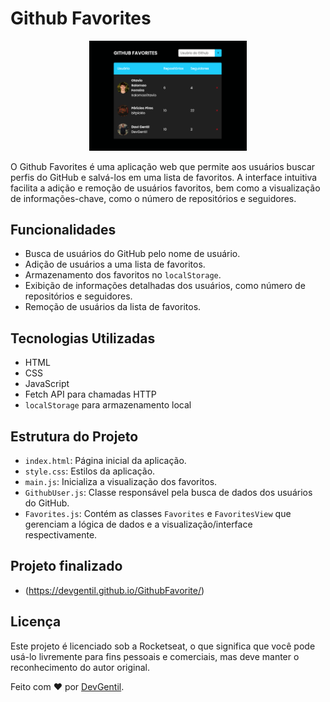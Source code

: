 # Github Favorites

<p align="center">
  <img alt="Print" src="./print1.png" width="50%">
</p>

O Github Favorites é uma aplicação web que permite aos usuários buscar perfis do GitHub e salvá-los em uma lista de favoritos. A interface intuitiva facilita a adição e remoção de usuários favoritos, bem como a visualização de informações-chave, como o número de repositórios e seguidores.

## Funcionalidades

- Busca de usuários do GitHub pelo nome de usuário.
- Adição de usuários a uma lista de favoritos.
- Armazenamento dos favoritos no `localStorage`.
- Exibição de informações detalhadas dos usuários, como número de repositórios e seguidores.
- Remoção de usuários da lista de favoritos.

## Tecnologias Utilizadas

- HTML
- CSS
- JavaScript
- Fetch API para chamadas HTTP
- `localStorage` para armazenamento local

## Estrutura do Projeto

- `index.html`: Página inicial da aplicação.
- `style.css`: Estilos da aplicação.
- `main.js`: Inicializa a visualização dos favoritos.
- `GithubUser.js`: Classe responsável pela busca de dados dos usuários do GitHub.
- `Favorites.js`: Contém as classes `Favorites` e `FavoritesView` que gerenciam a lógica de dados e a visualização/interface respectivamente.

## Projeto finalizado
- (https://devgentil.github.io/GithubFavorite/)

## Licença
Este projeto é licenciado sob a Rocketseat, o que significa que você pode usá-lo livremente para fins pessoais e comerciais, mas deve manter o reconhecimento do autor original.

Feito com ❤️ por [DevGentil](https://github.com/DevGentil).
